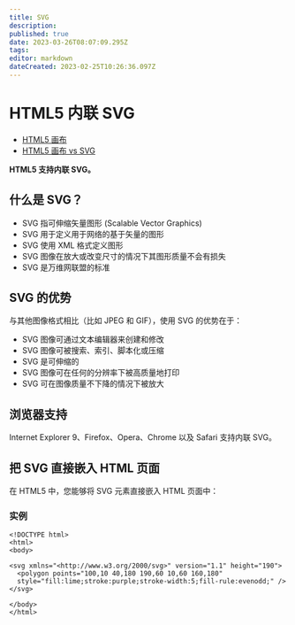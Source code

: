 ```yaml
---
title: SVG
description: 
published: true
date: 2023-03-26T08:07:09.295Z
tags: 
editor: markdown
dateCreated: 2023-02-25T10:26:36.097Z
---
```


# HTML5 内联 SVG

* [HTML5 画布](https://www.w3school.com.cn/html/html5_canvas.asp)
* [HTML5 画布 vs SVG](https://www.w3school.com.cn/html/html5_canvas_vs_svg.asp)

**HTML5 支持内联 SVG。**

## 什么是 SVG？

* SVG 指可伸缩矢量图形 (Scalable Vector Graphics)
* SVG 用于定义用于网络的基于矢量的图形
* SVG 使用 XML 格式定义图形
* SVG 图像在放大或改变尺寸的情况下其图形质量不会有损失
* SVG 是万维网联盟的标准

## SVG 的优势

与其他图像格式相比（比如 JPEG 和 GIF），使用 SVG 的优势在于：

* SVG 图像可通过文本编辑器来创建和修改
* SVG 图像可被搜索、索引、脚本化或压缩
* SVG 是可伸缩的
* SVG 图像可在任何的分辨率下被高质量地打印
* SVG 可在图像质量不下降的情况下被放大

## 浏览器支持

Internet Explorer 9、Firefox、Opera、Chrome 以及 Safari 支持内联 SVG。

## 把 SVG 直接嵌入 HTML 页面

在 HTML5 中，您能够将 SVG 元素直接嵌入 HTML 页面中：

### 实例

```
<!DOCTYPE html>
<html>
<body>

<svg xmlns="<http://www.w3.org/2000/svg>" version="1.1" height="190">
  <polygon points="100,10 40,180 190,60 10,60 160,180"
  style="fill:lime;stroke:purple;stroke-width:5;fill-rule:evenodd;" />
</svg>

</body>
</html>
```